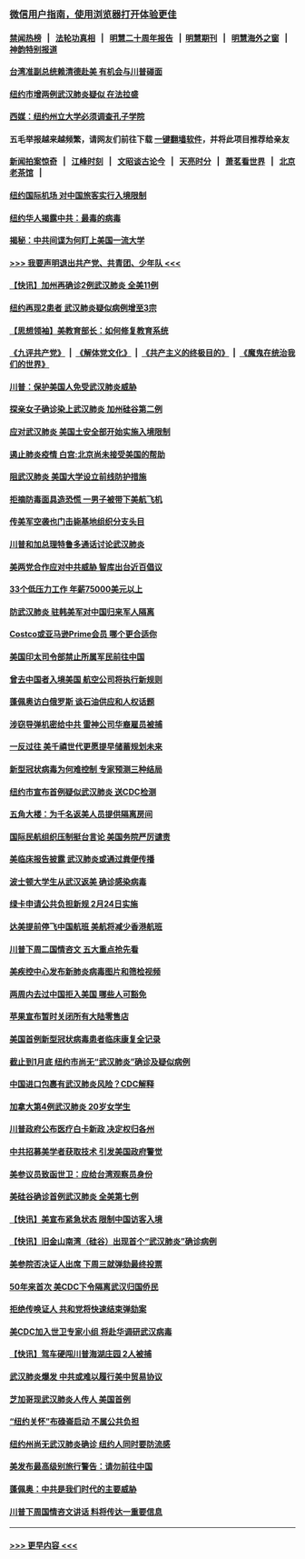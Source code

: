 ### [微信用户指南，使用浏览器打开体验更佳](https://github.com/gfw-breaker/banned-news1/blob/master/indexes/wechat-guide.md?t=0)
#### [禁闻热榜](热点新闻.md?t=0)  &nbsp;&nbsp;|&nbsp;&nbsp; [法轮功真相](https://github.com/gfw-breaker/truth/blob/master/README.md?t=0) &nbsp;&nbsp;|&nbsp;&nbsp; [明慧二十周年报告](https://github.com/gfw-breaker/mh-reports/blob/master/README.md?t=0) &nbsp;&nbsp;|&nbsp;&nbsp;[明慧期刊](https://github.com/gfw-breaker/mh-qikan) &nbsp;&nbsp;|&nbsp;&nbsp; [明慧海外之窗](https://github.com/gfw-breaker/mh-news/blob/master/README.md?t=0) &nbsp;&nbsp;|&nbsp;&nbsp; [神韵特别报道](https://github.com/gfw-breaker/mh-news/blob/master/shenyun.md?t=0)
#### [台湾准副总统赖清德赴美 有机会与川普碰面](../pages/nsc412/n11841332.md?t=02032002) 
#### [纽约市增两例武汉肺炎疑似 在法拉盛](../pages/nsc412/n11840625.md?t=02032002) 
#### [西媒：纽约州立大学必须调查孔子学院](../pages/nsc412/n11840637.md?t=02032002) 
#### 五毛举报越来越频繁，请网友们前往下载 [一键翻墙软件](https://github.com/gfw-breaker/ssr-accounts)，并将此项目推荐给亲友
#### [新闻拍案惊奇](https://github.com/gfw-breaker/banned-news1/blob/master/pages/link4.md) &nbsp;&nbsp;|&nbsp;&nbsp; [江峰时刻](https://github.com/gfw-breaker/banned-news1/blob/master/pages/link4.md) &nbsp;&nbsp;|&nbsp;&nbsp; [文昭谈古论今](https://github.com/gfw-breaker/banned-news1/blob/master/pages/link4.md) &nbsp;&nbsp;|&nbsp;&nbsp; [天亮时分](https://github.com/gfw-breaker/banned-news1/blob/master/pages/link4.md) &nbsp;&nbsp;|&nbsp;&nbsp; [萧茗看世界](https://github.com/gfw-breaker/banned-news1/blob/master/pages/link4.md) &nbsp;&nbsp;|&nbsp;&nbsp; [北京老茶馆](https://github.com/gfw-breaker/banned-news1/blob/master/pages/link4.md) &nbsp;&nbsp;|&nbsp;&nbsp; 
#### [纽约国际机场  对中国旅客实行入境限制](../pages/nsc412/n11840619.md?t=02032002) 
#### [纽约华人揭露中共：最毒的病毒](../pages/nsc412/n11840631.md?t=02032002) 
#### [揭秘：中共间谍为何盯上美国一流大学](../pages/nsc412/n11840270.md?t=02032002) 
#### [>>> 我要声明退出共产党、共青团、少年队 <<<](https://github.com/begood0513/goodnews/blob/master/quit/letter.md) 
#### [【快讯】加州再确诊2例武汉肺炎 全美11例](../pages/nsc412/n11840339.md?t=02032002) 
#### [纽约再现2患者 武汉肺炎疑似病例增至3宗](../pages/nsc412/n11840010.md?t=02032002) 
#### [【思想领袖】美教育部长：如何修复教育系统](../pages/nsc412/n11690865.md?t=02032002) 
#### [《九评共产党》](https://github.com/begood0513/9ping.md/blob/master/README.md) &nbsp;|&nbsp; [《解体党文化》](../../../../jtdwh.md/blob/master/README.md)  &nbsp;|&nbsp; [《共产主义的终极目的》](../../../../gczydzjmd.md/blob/master/README.md) &nbsp;|&nbsp; [《魔鬼在统治我们的世界》](../../../../mgztzwmdsj.md/blob/master/README.md) 
#### [川普：保护美国人免受武汉肺炎威胁](../pages/nsc412/n11839718.md?t=02032002) 
#### [探亲女子确诊染上武汉肺炎 加州硅谷第二例](../pages/nsc412/n11839784.md?t=02032002) 
#### [应对武汉肺炎 美国土安全部开始实施入境限制](../pages/nsc412/n11839729.md?t=02032002) 
#### [遏止肺炎疫情 白宫:北京尚未接受美国的帮助](../pages/nsc412/n11839660.md?t=02032002) 
#### [阻武汉肺炎 美国大学设立前线防护措施](../pages/nsc412/n11839479.md?t=02032002) 
#### [拒摘防毒面具造恐慌 一男子被带下美航飞机](../pages/nsc412/n11839455.md?t=02032002) 
#### [传美军空袭也门击毙基地组织分支头目](../pages/nsc412/n11839210.md?t=02032002) 
#### [川普和加总理特鲁多通话讨论武汉肺炎](../pages/nsc412/n11839128.md?t=02032002) 
#### [美两党合作应对中共威胁 智库出台近百倡议](../pages/nsc412/n11838437.md?t=02032002) 
#### [33个低压力工作 年薪75000美元以上](../pages/nsc412/n11834441.md?t=02032002) 
#### [防武汉肺炎 驻韩美军对中国归来军人隔离](../pages/nsc412/n11838970.md?t=02032002) 
#### [Costco或亚马逊Prime会员 哪个更合适你](../pages/nsc412/n11834459.md?t=02032002) 
#### [美国印太司令部禁止所属军民前往中国](../pages/nsc412/n11838418.md?t=02032002) 
#### [曾去中国者入境美国 航空公司将执行新规则](../pages/nsc412/n11838375.md?t=02032002) 
#### [蓬佩奥访白俄罗斯 谈石油供应和人权话题](../pages/nsc412/n11838242.md?t=02032002) 
#### [涉窃导弹机密给中共 雷神公司华裔雇员被捕](../pages/nsc412/n11838129.md?t=02032002) 
#### [一反过往 美千禧世代更愿提早储蓄规划未来](../pages/nsc412/n11837601.md?t=02032002) 
#### [新型冠状病毒为何难控制 专家预测三种结局](../pages/nsc412/n11838002.md?t=02032002) 
#### [纽约市宣布首例疑似武汉肺炎 送CDC检测](../pages/nsc412/n11837852.md?t=02032002) 
#### [五角大楼：为千名返美人员提供隔离房间](../pages/nsc412/n11837831.md?t=02032002) 
#### [国际民航组织压制挺台言论 美国务院严厉谴责](../pages/nsc412/n11837791.md?t=02032002) 
#### [美临床报告披露 武汉肺炎或通过粪便传播](../pages/nsc412/n11837626.md?t=02032002) 
#### [波士顿大学生从武汉返美 确诊感染病毒](../pages/nsc412/n11837580.md?t=02032002) 
#### [绿卡申请公共负担新规 2月24日实施](../pages/nsc412/n11836634.md?t=02032002) 
#### [达美提前停飞中国航班 美航将减少香港航班](../pages/nsc412/n11837649.md?t=02032002) 
#### [川普下周二国情咨文 五大重点抢先看](../pages/nsc412/n11837512.md?t=02032002) 
#### [美疾控中心发布新肺炎病毒图片和筛检视频](../pages/nsc412/n11837491.md?t=02032002) 
#### [两周内去过中国拒入美国 哪些人可豁免](../pages/nsc412/n11837400.md?t=02032002) 
#### [苹果宣布暂时关闭所有大陆零售店](../pages/nsc412/n11837097.md?t=02032002) 
#### [美国首例新型冠状病毒患者临床康复全记录](../pages/nsc412/n11836513.md?t=02032002) 
#### [截止到1月底  纽约市尚无“武汉肺炎”确诊及疑似病例](../pages/nsc412/n11836657.md?t=02032002) 
#### [中国进口包裹有武汉肺炎风险？CDC解释](../pages/nsc412/n11836321.md?t=02032002) 
#### [加拿大第4例武汉肺炎 20岁女学生](../pages/nsc412/n11836537.md?t=02032002) 
#### [川普政府公布医疗白卡新政 决定权归各州](../pages/nsc412/n11836336.md?t=02032002) 
#### [中共招募美学者获取技术 引发美国政府警觉](../pages/nsc412/n11836277.md?t=02032002) 
#### [美参议员致函世卫：应给台湾观察员身份](../pages/nsc412/n11836183.md?t=02032002) 
#### [美硅谷确诊首例武汉肺炎 全美第七例](../pages/nsc412/n11836093.md?t=02032002) 
#### [【快讯】美宣布紧急状态 限制中国访客入境](../pages/nsc412/n11836030.md?t=02032002) 
#### [【快讯】旧金山南湾（硅谷）出现首个“武汉肺炎”确诊病例](../pages/nsc412/n11836084.md?t=02032002) 
#### [美参院否决证人出席 下周三就弹劾最终投票](../pages/nsc412/n11835900.md?t=02032002) 
#### [50年来首次 美CDC下令隔离武汉归国侨民](../pages/nsc412/n11835854.md?t=02032002) 
#### [拒绝传唤证人 共和党将快速结束弹劾案](../pages/nsc412/n11835573.md?t=02032002) 
#### [美CDC加入世卫专家小组 将赴华调研武汉病毒](../pages/nsc412/n11835584.md?t=02032002) 
#### [【快讯】驾车硬闯川普海湖庄园 2人被捕](../pages/nsc412/n11835785.md?t=02032002) 
#### [武汉肺炎爆发 中共或难以履行美中贸易协议](../pages/nsc412/n11834752.md?t=02032002) 
#### [芝加哥现武汉肺炎人传人 美国首例](../pages/nsc412/n11834730.md?t=02032002) 
#### [“纽约关怀”布碌崙启动  不属公共负担](../pages/nsc412/n11834269.md?t=02032002) 
#### [纽约州尚无武汉肺炎确诊  纽约人同时要防流感](../pages/nsc412/n11834247.md?t=02032002) 
#### [美发布最高级别旅行警告：请勿前往中国](../pages/nsc412/n11834038.md?t=02032002) 
#### [蓬佩奥：中共是我们时代的主要威胁](../pages/nsc412/n11833434.md?t=02032002) 
#### [川普下周国情咨文讲话 料将传达一重要信息](../pages/nsc412/n11833714.md?t=02032002) 

----
#### [ >>> 更早内容 <<< ](../indexes/nsc412-earlier.md)
